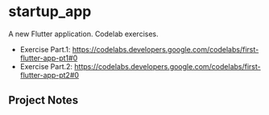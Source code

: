 # startup_app

A new Flutter application. Codelab exercises.

- Exercise Part.1: https://codelabs.developers.google.com/codelabs/first-flutter-app-pt1#0
- Exercise Part.2: https://codelabs.developers.google.com/codelabs/first-flutter-app-pt2#0

## Project Notes
